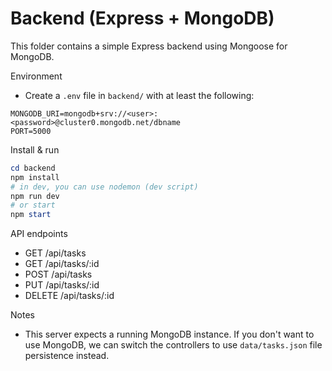 # Backend (Express + MongoDB)

This folder contains a simple Express backend using Mongoose for MongoDB.

Environment
- Create a `.env` file in `backend/` with at least the following:

```
MONGODB_URI=mongodb+srv://<user>:<password>@cluster0.mongodb.net/dbname
PORT=5000
```

Install & run
```powershell
cd backend
npm install
# in dev, you can use nodemon (dev script)
npm run dev
# or start
npm start
```

API endpoints
- GET /api/tasks
- GET /api/tasks/:id
- POST /api/tasks
- PUT /api/tasks/:id
- DELETE /api/tasks/:id

Notes
- This server expects a running MongoDB instance. If you don't want to use MongoDB, we can switch the controllers to use `data/tasks.json` file persistence instead.
